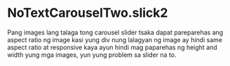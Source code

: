 # NoTextCarouselTwo.slick2
Pang images lang talaga tong carousel slider tsaka dapat pareparehas ang aspect ratio ng image kasi yung div nung lalagyan ng image ay hindi same aspect ratio at responsive kaya ayun hindi mag paparehas ng height and width yung mga images, yun yung problem sa slider na to.
